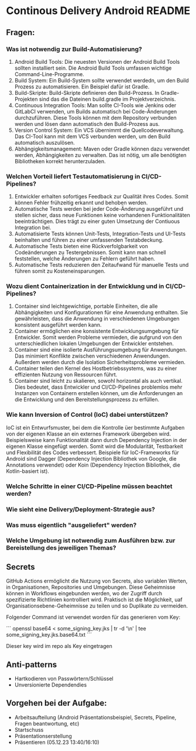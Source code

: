 # Continous Delivery Android README

## Fragen:
### Was ist notwendig zur Build-Automatisierung?
1. Android Build Tools: Die neuesten Versionen der Android Build Tools sollten installiert sein. Die Android Build Tools umfassen wichtige Command-Line-Programme.
2. Build System: Ein Build-System sollte verwendet werdedn, um den Build Prozess zu automatisieren. Ein Beispiel dafür ist Gradle.
3. Build-Skripte: Build-Skripte definieren den Build-Prozess. In Gradle-Projekten sind das die Dateinen build.gradle im Projektverzeichnis.
4. Continuous Integration Tools: Man sollte CI-Tools wie Jenkins oder GitLabCI verwenden, um Builds automatisch bei Code-Änderungen durchzuführen. Diese Tools können mit dem Repository verbunden werden und lösen dann automatisch den Build-Prozess aus.
5. Version Control System: Ein VCS übernimmt die Quellcodeverwaltung. Das CI-Tool kann mit dem VCS verbunden werden, um den Build automatisch auszulösen.
6. Abhängigkeitsmanagement: Maven oder Gradle können dazu verwendet werden, Abhängigkeiten zu verwalten. Das ist nötig, um alle benötigten Bibliotheken korrekt herunterzuladen.

### Welchen Vorteil liefert Testautomatisierung in CI/CD-Pipelines?
1. Entwickler erhalten sofortiges Feedback zur Qualität ihres Codes. Somit können Fehler frühzeitig erkannt und behoben werden.
2. Automatische Tests werden bei jeder Code-Änderung ausgeführt und stellen sicher, dass neue Funktionen keine vorhandenen Funktionalitäten beeinträchtigen. Dies trägt zu einer guten Umsetzung der Contiuous Integration bei.
3. Automatisierte Tests können Unit-Tests, Integration-Tests und UI-Tests beinhalten und führen zu einer umfassenden Testabdeckung.
4. Automatische Tests bieten eine Rückverfolgbarkeit von Codeänderungen zu Testergebnissen. Somit kann man schnell feststellen, welche Änderungen zu Fehlern geführt haben.
5. Automatische Tests reduzieren den Zeitaufwand für manuelle Tests und führen somit zu Kosteneinsparungen.

### Wozu dient Containerization in der Entwicklung und in CI/CD-Pipelines?
1. Container sind leichtgewichtige, portable Einheiten, die alle Abhängigkeiten und Konfigurationen für eine Anwendung enthalten. Sie gewährleisten, dass die Anwendung in verschiedenen Umgebungen konsistent ausgeführt werden kann.
2. Container ermöglichen eine konsistente Entwicklungsumgebung für Entwickler. Somit werden Probleme vermieden, die aufgrund von den unterschiedlichen lokalen Umgebungen der Entwickler entstehen.
3. Container sind eine isolierte Ausführungsumgebung für Anwendungen. Das minimiert Konflikte zwischen verschiedenen Anwendungen. Außerdem werden durch die Isolation Sicherheitsprobleme vermieden.
4. Container teilen den Kernel des Hostbetriebssystems, was zu einer effizienten Nutzung von Ressourcen führt.
5. Container sind leicht zu skalieren, sowohl horizontal als auch vertikal. Dies bedeutet, dass Entwickler und CI/CD-Pipelines problemlos mehr Instanzen von Containern erstellen können, um die Anforderungen an die Entwicklung und den Bereitstellungsprozess zu erfüllen.

### Wie kann Inversion of Control (IoC) dabei unterstützen?
IoC ist ein Entwurfsmuster, bei dem die Kontrolle üer bestimmte Aufgaben von der eigenen Klasse an ein externes Framework übergeben wird. Beispielsweise kann Funktionalität dann durch Dependency Injection in der eigenen Klasse eingefügt werden. Somit wird die Modularität, Testbarkeit und Flexibilität des Codes verbessert. Beispiele für IoC-Frameworks für Android sind Dagger (Dependency Injection Bibliothek von Google, die Annotations verwendet) oder Koin (Dependency Injection Bibliothek, die Kotlin-basiert ist).

### Welche Schritte in einer CI/CD-Pipeline müssen beachtet werden?

### Wie sieht eine Delivery/Deployment-Strategie aus?

### Was muss eigentlich "ausgeliefert" werden?

### Welche Umgebung ist notwendig zum Ausführen bzw. zur Bereistellung des jeweiligen Themas?

## Secrets
GitHub Actions ermöglicht die Nutzung von Secrets, also variablen Werten, in Organisationen, Repositories und Umgebungen. Diese Geheimnisse können in Workflows eingebunden werden, wo der Zugriff durch spezifizierte Richtlinien kontrolliert wird. Praktisch ist die Möglichkeit, uaf Organisationsebene-Geheimnisse zu teilen und so Duplikate zu vermeiden.

Folgender Command ist verwendet worden für das generieren vom Key:

´´´
openssl base64 < some_signing_key.jks | tr -d '\n' | tee some_signing_key.jks.base64.txt
´´´

Dieser key wird im repo als Key eingetragen

## Anti-patterns
- Hartkodieren von Passwörtern/Schlüssel
- Unversionierte Dependendies

## Vorgehen bei der Aufgabe:
- Arbeitsaufteilung (Android Präsentationsbeispiel, Secrets, Pipeline, Fragen beantwortung, etc)
- Startschuss
- Präsentationserstellung
- Präsentieren (05.12.23 13:40/16:10)
